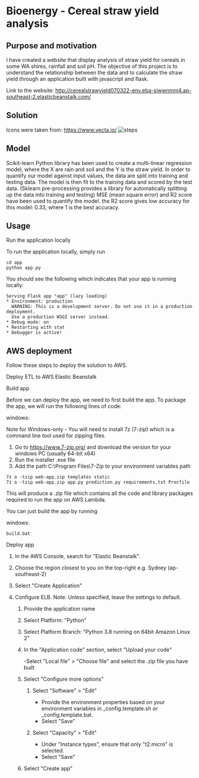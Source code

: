 # Bioenergy - Cereal straw yield analysis
## Purpose and motivation

I have created a website that display analysis of straw yield for cereals in some WA shires, rainfall and soil pH. The objective of this project is to understand the relationship between the data and to calculate the straw yield through an application built with javascript and flask.

Link to the website: http://cerealstrawyield070322-env.eba-siwwnmm4.ap-southeast-2.elasticbeanstalk.com/

## Solution
Icons were taken from: https://www.vecta.io/
![steps](https://user-images.githubusercontent.com/88614132/155975839-cde5793f-2a07-48e9-b001-ef9b3dd54d60.png)

## Model
Scikit-learn Python library has been used to create a multi-linear regression model, where the X are rain and soil and the Y is the straw yield.
In order to quantify our model against input values, the data are split into training and testing data. The model is then fit to the training data and scored by the test data. (Sklearn pre-processing provides a library for automatically splitting up the data into training and testing)
MSE (mean square error) and R2 score have been used to quantify the model. the R2 score gives low accuracy for this model: 0.33, where 1 is the best accuracy.

## Usage
Run the application locally

To run the application locally, simply run
 ```
cd app
python app.py
 ```
 You should see the following which indicates that your app is running locally:
 ```
 Serving Flask app "app" (lazy loading)
 * Environment: production
   WARNING: This is a development server. Do not use it in a production deployment.
   Use a production WSGI server instead.
 * Debug mode: on
 * Restarting with stat
 * Debugger is active!
 ```
 
 ## AWS deployment
Follow these steps to deploy the solution to AWS.

Deploy ETL to AWS Elastic Beanstalk

Build app

Before we can deploy the app, we need to first build the app.
To package the app, we will run the following lines of code:

windows:

Note for Windows-only - You will need to install 7z (7-zip) which is a command line tool used for zipping files.

1. Go to https://www.7-zip.org/ and download the version for your windows PC (usually 64-bit x64)
2. Run the installer .exe file
3. Add the path C:\Program Files\7-Zip to your environment variables path

```
7z a -tzip web-app.zip templates static
7z a -tzip web-app.zip app.py prediction.py requirements.txt Procfile
```

This will produce a .zip file which contains all the code and library packages required to run the app on AWS Lambda.

You can just build the app by running 

windows:
```
build.bat
```
Deploy app

1. In the AWS Console, search for "Elastic Beanstalk".
2. Choose the region closest to you on the top-right e.g. Sydney (ap-southeast-2)
3. Select "Create Application"
4. Configure ELB. Note: Unless specified, leave the settings to default.

   1. Provide the application name
   2. Select Platform: "Python"
   3. Select Platform Branch: "Python 3.8 running on 64bit Amazon Linux 2"
   4. In the "Application code" section, select "Upload your code"

       -Select "Local file" > "Choose file" and select the .zip file you have built


   5. Select "Configure more options"

        1. Select "Software" > "Edit"

           - Provide the environment properties based on your environment variables in _config.template.sh or _config.template.bat.
           - Select "Save"


        2. Select "Capacity" > "Edit"

            - Under "Instance types", ensure that only "t2.micro" is selected.
            - Select "Save"




    6. Select "Create app"
